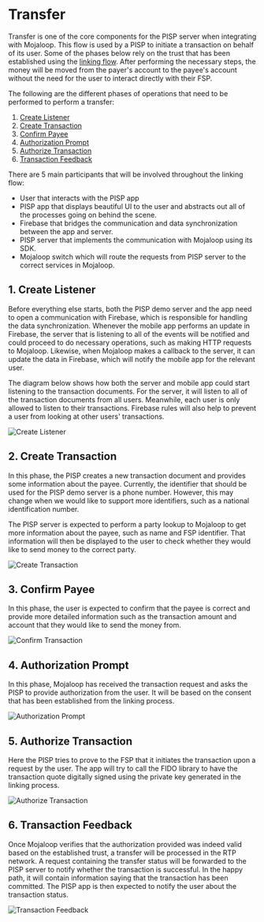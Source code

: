 # Transfer

Transfer is one of the core components for the PISP server when integrating with Mojaloop. This flow is used by a PISP to initiate a transaction on behalf of its user. Some of the phases below rely on the trust that has been established using the [linking flow](./linking.md). After performing the necessary steps, the money will be moved from the payer's account to the payee's account without the need for the user to interact directly with their FSP.

The following are the different phases of operations that need to be performed to perform a transfer:

1. [Create Listener](#1-create-listener)
2. [Create Transaction](#2-create-transaction)
3. [Confirm Payee](#3-confirm-payee)
4. [Authorization Prompt](#3-authorization-prompt)
5. [Authorize Transaction](#4-authorize-transaction)
6. [Transaction Feedback](#5-transaction-feedback)

There are 5 main participants that will be involved throughout the linking flow:
- User that interacts with the PISP app
- PISP app that displays beautiful UI to the user and abstracts out all of the processes going on behind the scene.
- Firebase that bridges the communication and data synchronization between the app and server.
- PISP server that implements the communication with Mojaloop using its SDK.
- Mojaloop switch which will route the requests from PISP server to the correct services in Mojaloop.

## 1. Create Listener

Before everything else starts, both the PISP demo server and the app need to open a
communication with Firebase, which is responsible for handling the data synchronization.
Whenever the mobile app performs an update in Firebase, the server that is listening to all of 
the events will be notified and could proceed to do necessary operations, such as making HTTP
requests to Mojaloop. Likewise, when Mojaloop makes a callback to the server, it can update the
data in Firebase, which will notify the mobile app for the relevant user.

The diagram below shows how both the server and mobile app could start listening to the transaction
documents. For the server, it will listen to all of the transaction documents from all users.
Meanwhile, each user is only allowed to listen to their transactions. Firebase rules will also help
to prevent a user from looking at other users' transactions.

![Create Listener](http://www.plantuml.com/plantuml/proxy?cache=no&src=https://raw.githubusercontent.com/mojaloop/pisp-demo-server/master/docs/assets/diagrams/transfer/01-create-listener.puml)

## 2. Create Transaction

In this phase, the PISP creates a new transaction document and provides some information about the payee. Currently, the identifier that should be used for the PISP demo server is a phone number. However, this may change when we would like to support more identifiers, such as a national identification number. 

The PISP server is expected to perform a party lookup to Mojaloop to get more information about the payee, such as name and FSP identifier. That information will then be displayed to the user to check whether they would like to send money to the correct party.

![Create Transaction](http://www.plantuml.com/plantuml/proxy?cache=no&src=https://raw.githubusercontent.com/mojaloop/pisp-demo-server/master/docs/assets/diagrams/transfer/02-create-transaction.puml)

## 3. Confirm Payee

In this phase, the user is expected to confirm that the payee is correct and provide more detailed information such as the transaction amount and account that they would like to send the money from.

![Confirm Transaction](http://www.plantuml.com/plantuml/proxy?cache=no&src=https://raw.githubusercontent.com/mojaloop/pisp-demo-server/master/docs/assets/diagrams/transfer/03-confirm-payee.puml)

## 4. Authorization Prompt

In this phase, Mojaloop has received the transaction request and asks the PISP to provide authorization from the user. It will be based on the consent that has been established from the linking process.

![Authorization Prompt](http://www.plantuml.com/plantuml/proxy?cache=no&src=https://raw.githubusercontent.com/mojaloop/pisp-demo-server/master/docs/assets/diagrams/transfer/04-authorization-prompt.puml)

## 5. Authorize Transaction

Here the PISP tries to prove to the FSP that it initiates the transaction upon a request by the user. The app will try to call the FIDO library to have the transaction quote digitally signed using the private key generated in the linking process.

![Authorize Transaction](http://www.plantuml.com/plantuml/proxy?cache=no&src=https://raw.githubusercontent.com/mojaloop/pisp-demo-server/master/docs/assets/diagrams/transfer/05-authorize-transaction.puml)

## 6. Transaction Feedback

Once Mojaloop verifies that the authorization provided was indeed valid based on the established trust, a transfer will be processed in the RTP network. A request containing the transfer status will be forwarded to the PISP server to notify whether the transaction is successful. In the happy path, it will contain information saying that the transaction has been committed. The PISP app is then expected to notify the user about the transaction status.

![Transaction Feedback](http://www.plantuml.com/plantuml/proxy?cache=no&src=https://raw.githubusercontent.com/mojaloop/pisp-demo-server/master/docs/assets/diagrams/transfer/06-transaction-feedback.puml)
